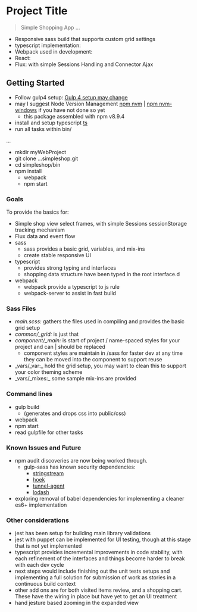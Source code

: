 # Project Title
> Simple Shopping App ...

* Responsive sass build that supports custom grid settings
* typescript implementation:  
* Webpack used in development:  
* React:  
* Flux: with simple Sessions Handling and Connector Ajax


## Getting Started
- Follow gulp4 setup: [Gulp 4 setup may change](https://www.npmjs.com/package/gulp4)
- may I suggest Node Version Management [npm nvm](https://github.com/creationix/nvm) | [npm nvm-windows](https://github.com/coreybutler/nvm-windows) if you have not done so yet
  - this package assembled with npm v8.9.4
- install and setup typescript [ts](https://www.npmjs.com/package/typescript)
- run all tasks within bin/

...
- mkdir myWebProject
- git clone ...simpleshop.git
- cd simpleshop/bin
- npm install
  - webpack
  - npm start

### Goals
To provide the basics for:
- Simple shop view select frames, with simple Sessions sessionStorage tracking mechanism
- Flux data and event flow
- sass
  - sass provides a basic grid, variables, and mix-ins
  - create stable responsive UI
- typescript
  - provides strong typing and interfaces
  - shopping data structure have been typed in the root interface.d
- webpack
  - webpack provide a typescript to js rule
  - webpack-server to assist in fast build

### Sass Files
- _main.scss:_ gathers the files used in compiling and provides the basic grid setup
- _common/\_grid:_ is just that
- _component/\_main:_ is start of project / name-spaced styles for your project and can | should be replaced
  - component styles are maintain in /sass for faster dev at any time they can be moved into the component to support reuse
- _vars/\_var:\_ hold the grid setup, you may want to clean this to support your color theming scheme
- _vars/\_mixes:\_ some sample mix-ins are provided

### Command lines
  - gulp build
    - (generates and drops css into public/css)
  - webpack
  - npm start
  - read gulpfile for other tasks

### Known Issues and Future
  - npm audit discoveries are now being worked through.
    - gulp-sass has known security dependencies:
      - [stringstream](https://nodesecurity.io/advisories/664)
      - [hoek](https://nodesecurity.io/advisories/566)
      - [tunnel-agent](https://nodesecurity.io/advisories/598)
      - [lodash](https://nodesecurity.io/advisories/577)
  - exploring removal of babel dependencies for implementing a cleaner es6+ implementation

### Other considerations
  - jest has been setup for building main library validations
  - jest with puppet can be implemented for UI testing, though at this stage that is not yet implemented
  - typescript provides incremental improvements in code stability, with each refinement of the interfaces and things become harder to break with each dev cycle
  - next steps would include finishing out the unit tests setups and implementing a full solution for submission of work as stories in a continuous build context
  - other add ons are for both visited items review, and a shopping cart. These have the wiring in place but have yet to get an UI treatment
  - hand jesture based zooming in the expanded view

